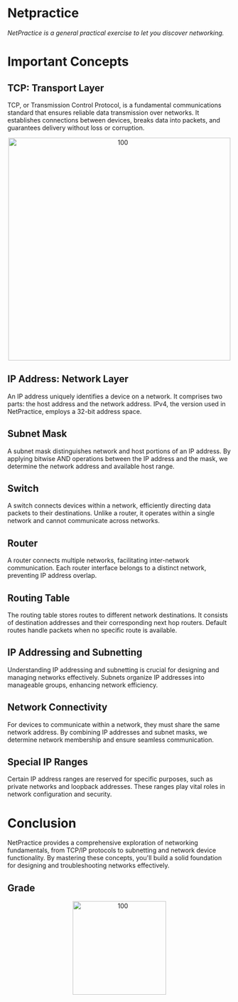 # Netpractice

*NetPractice is a general practical exercise to let you discover networking.*

# Important Concepts
## TCP: Transport Layer
TCP, or Transmission Control Protocol, is a fundamental communications standard that ensures reliable data transmission over networks. It establishes connections between devices, breaks data into packets, and guarantees delivery without loss or corruption.
<p align="center">
<img width="500" alt="100" src="https://github.com/JZJavier/42-Common_Core/assets/76801285/f8938b4c-8ef9-4791-82a1-baf367bd1023">
</p>

## IP Address: Network Layer
An IP address uniquely identifies a device on a network. It comprises two parts: the host address and the network address. IPv4, the version used in NetPractice, employs a 32-bit address space.

## Subnet Mask
A subnet mask distinguishes network and host portions of an IP address. By applying bitwise AND operations between the IP address and the mask, we determine the network address and available host range.

## Switch
A switch connects devices within a network, efficiently directing data packets to their destinations. Unlike a router, it operates within a single network and cannot communicate across networks.

## Router
A router connects multiple networks, facilitating inter-network communication. Each router interface belongs to a distinct network, preventing IP address overlap.

## Routing Table
The routing table stores routes to different network destinations. It consists of destination addresses and their corresponding next hop routers. Default routes handle packets when no specific route is available.

## IP Addressing and Subnetting
Understanding IP addressing and subnetting is crucial for designing and managing networks effectively. Subnets organize IP addresses into manageable groups, enhancing network efficiency.

## Network Connectivity
For devices to communicate within a network, they must share the same network address. By combining IP addresses and subnet masks, we determine network membership and ensure seamless communication.

## Special IP Ranges
Certain IP address ranges are reserved for specific purposes, such as private networks and loopback addresses. These ranges play vital roles in network configuration and security.

# Conclusion
NetPractice provides a comprehensive exploration of networking fundamentals, from TCP/IP protocols to subnetting and network device functionality. By mastering these concepts, you'll build a solid foundation for designing and troubleshooting networks effectively.

## Grade
<p align="center">
<img width="210" alt="100" src="https://github.com/JZJavier/42/assets/76801285/c82ce2c0-7889-440f-9db0-92e7a2cc7c89">
</p>

